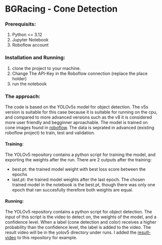 # BGRacing - Cone Detection

### Prerequisits:
1. Python <= 3.12
2. Jupyter Notebook
3. Roboflow account

### Installation and Running:
1. clone the project to your machine.
2. Change The API-Key in the Roboflow connection (replace the place holder)
3. run the notebook

### The approach:
The code is based on the YOLOv5s model for object detection.
The v5s version is suitable for this case because it is suitable for running on the cpu, and compared to more advanced versions such as the v8 it is considered more user friendly and begginner aproachable.
The model is trained on cone images found in [roboflow](https://universe.roboflow.com/mms-ceu49/cone_detection-q6gnx/dataset/1).
The data is seprated in advanced (existing roboflow project) to train, test and validation.
#### Training:
The YOLOv5 repository contains a python script for training the model, and exporting the weights after the run.
There are 2 outputs after the training:
  - best.pt: the trained model weight with best loss score between the epochs
  - last.pt: the trained model weights after the last epoch.
The chosen trained model in the notebook is the best.pt, though there was only one epoch that ran succesfully therefore both weights are equal.

#### Running:
The YOLOv5 repository contains a python script for object detection. The input of this script is the video to detect on, the weights of the model, and a confidence level.
When a label (cone detection and color) receives a higher probability than the confidence level, the label is added to the video.
The result video will be in the yolov5 directory under runs. 
I added the [result-video]() to this repository for example.
